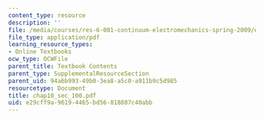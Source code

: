 ```yaml
---
content_type: resource
description: ''
file: /media/courses/res-6-001-continuum-electromechanics-spring-2009/e29cff9a96194465bd56818887c40abb_chap10_sec_100.pdf
file_type: application/pdf
learning_resource_types:
- Online Textbooks
ocw_type: OCWFile
parent_title: Textbook Contents
parent_type: SupplementalResourceSection
parent_uid: 94a6b993-49b0-3ea8-a5c0-a911b9c5d985
resourcetype: Document
title: chap10_sec_100.pdf
uid: e29cff9a-9619-4465-bd56-818887c40abb
---
```

